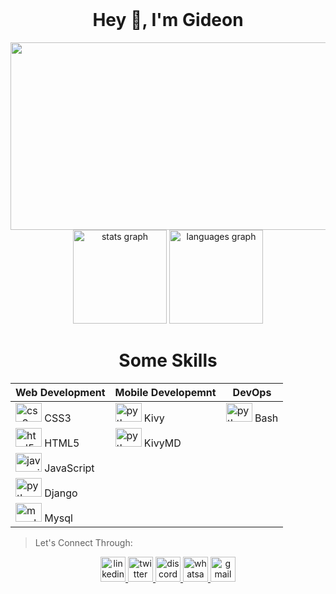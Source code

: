 <br clear="both">

<h1 align="center">Hey 👋, I'm Gideon</h1>

<div align="center">
  <img height="300" width="600" src="https://media.giphy.com/media/PI3QGKFN6XZUCMMqJm/giphy.gif"/>
</div>

<div align="center" margin-top="100">
  <img src="https://github-readme-stats.vercel.app/api?hide_title=false&hide_rank=false&show_icons=true&include_all_commits=true&count_private=true&disable_animations=false&theme=dracula&locale=en&hide_border=false&username=gideon-kirui" height="150" alt="stats graph"  />
  <img src="https://github-readme-stats.vercel.app/api/top-langs?locale=en&hide_title=false&layout=compact&card_width=300&langs_count=5&theme=dracula&hide_border=false&username=gideon-kirui" height="150" alt="languages graph"/>
</div>

<div align="center">
<h1 align="center">Some Skills</h1>

  | Web Development | Mobile Developemnt | DevOps |
  | --------------- | ------------------ | ------ |
  | <img src="https://cdn.jsdelivr.net/gh/devicons/devicon/icons/css3/css3-original.svg" height="30" width="42" alt="css3 logo"  /> CSS3 | <img src="https://cdn.jsdelivr.net/gh/devicons/devicon/icons/python/python-original.svg" height="30" width="42" alt="python logo"  /> Kivy | <img src="https://cdn.jsdelivr.net/gh/devicons/devicon/icons/bash/bash-original.svg" height="30" width="42" alt="python logo"  /> Bash | 
  | <img src="https://cdn.jsdelivr.net/gh/devicons/devicon/icons/html5/html5-original.svg" height="30" width="42" alt="html5 logo"  /> HTML5 | <img src="https://cdn.jsdelivr.net/gh/devicons/devicon/icons/python/python-original.svg" height="30" width="42" alt="python logo"  /> KivyMD |  |
  | <img src="https://cdn.jsdelivr.net/gh/devicons/devicon/icons/javascript/javascript-original.svg" height="30" width="42" alt="javascript logo"  /> JavaScript |  |  |
  | <img src="https://cdn.jsdelivr.net/gh/devicons/devicon/icons/django/django-plain.svg" height="30" width="42" alt="python logo" /> Django |  |  |
  | <img src="https://cdn.jsdelivr.net/gh/devicons/devicon/icons/mysql/mysql-original.svg" height="30" width="42" alt="mysql logo"  /> Mysql |  |  |

</div>

> Let's Connect Through:
<div align="center">
  <a href="https://www.linkedin.com/" target="_blank">
    <img src="https://img.shields.io/static/v1?message=LinkedIn&logo=linkedin&label=&color=0044B4&logoColor=white&labelColor=&style=for-the-badge" height="40" alt="linkedin logo"  />
  </a>
  <a href="https://twitter.com/" target="_blank">
    <img src="https://img.shields.io/static/v1?message=Twitter&logo=twitter&label=&color=blue&logoColor=&labelColor=&style=for-the-badge" height="40" alt="twitter logo"  />
  </a>
  <a href="discordapp.com/users/" target="_blank">
    <img src="https://img.shields.io/static/v1?message=Discord&logo=discord&label=&color=7289DA&logoColor=white&labelColor=&style=for-the-badge" height="40" alt="discord logo"  />
  </a>
  <a href="https://www.youtube.com/" target="_blank">
    <img src="https://img.shields.io/static/v1?message=whatsapp&logo=whatsapp&label=&color=dark-green&logoColor=white&labelColor=&style=for-the-badge" height="40" alt="whatsapp logo"  />
  </a>
  <a href="mailto:mail2kirui" target="_blank">
    <img src="https://img.shields.io/static/v1?message=Gmail&logo=gmail&label=&color=FF4836&logoColor=white&labelColor=&style=for-the-badge" height="40" alt="gmail logo"  />
  </a>
</div>
